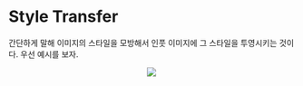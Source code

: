 # Style Transfer
간단하게 말해 이미지의 스타일을 모방해서 인풋 이미지에 그 스타일을 투영시키는 것이다. 우선 예시를 보자.
<p align="center">
    <img src="images/preprocessing1.jpg">
</p>
